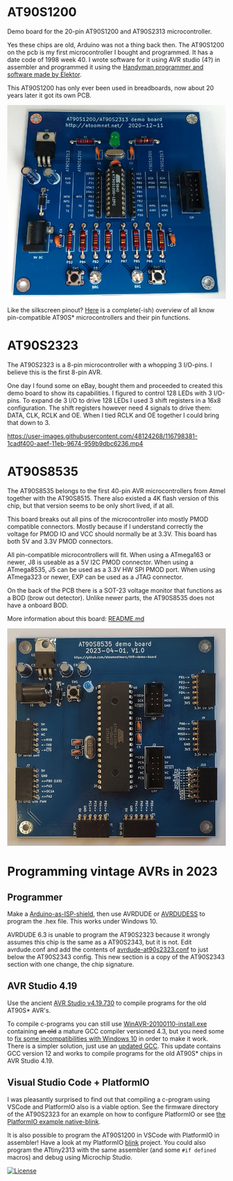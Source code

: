 # AT90S1200

Demo board for the 20-pin AT90S1200 and AT90S2313 microcontroller.

Yes these chips are old, Arduino was not a thing back then. The AT90S1200 on the pcb is my first microcontroller I bought and programmed. It has a date code of 1998 week 40. I wrote software for it using AVR studio (4?) in assembler and programmed it using the [Handyman programmer and software made by Elektor](https://www.elektormagazine.com/magazine/elektor-199712/33974).

This AT90S1200 has only ever been used in breadboards, now about 20 years later it got its own PCB.

![](at90s1200/Kicad/at90s1200-pcb.jpg)

Like the silkscreen pinout? [Here](AVR%20overview.md) is a complete(-ish) overview of all know pin-compatible AT90S* microcontrollers and their pin functions.

# AT90S2323

The AT90S2323 is a 8-pin microcontroller with a whopping 3 I/O-pins. I believe this is the first 8-pin AVR.

One day I found some on eBay, bought them and proceeded to created this demo board to show its capabilities. I figured to control 128 LEDs with 3 I/O-pins. To expand de 3 I/O to drive 128 LEDs I used 3 shift registers in a 16x8 configuration. The shift registers however need 4 signals to drive them: DATA, CLK, RCLK and OE. When I tied RCLK and OE together I could bring that down to 3.

https://user-images.githubusercontent.com/48124268/116798381-1cadf400-aaef-11eb-9674-959b9dbc6236.mp4

# AT90S8535

The AT90S8535 belongs to the first 40-pin AVR microcontrollers from Atmel together with the AT90S8515. There also existed a 4K flash version of this chip, but that version seems to be only short lived, if at all.

This board breaks out all pins of the microcontroller into mostly PMOD compatible connectors. Mostly because if I understand correctly the voltage for PMOD IO and VCC should normally be at 3.3V. This board has both 5V and 3.3V PMOD connectors.

All pin-compatible microcontrollers will fit. When using a ATmega163 or newer, J8 is useable as a 5V I2C PMOD connector. When using a ATmega8535, J5 can be used as a 3.3V HW SPI PMOD port. When using ATmega323 or newer, EXP can be used as a JTAG connector.

On the back of the PCB there is a SOT-23 voltage monitor that functions as a BOD (brow out detector). Unlike newer parts, the AT90S8535 does not have a onboard BOD.

More information about this board: [README.md](at90s8535/README.md)

![](at90s8535/Kicad/at90s8535.jpg)

# Programming vintage AVRs in 2023

## Programmer

Make a [Arduino-as-ISP-shield](https://github.com/atoomnetmarc/Arduino-as-ISP-shield), then use AVRDUDE or [AVRDUDESS](https://blog.zakkemble.net/avrdudess-a-gui-for-avrdude/) to program the .hex file. This works under Windows 10.

AVRDUDE 6.3 is unable to program the AT90S2323 because it wrongly assumes this chip is the same as a AT90S2343, but it is not. Edit avrdude.conf and add the contents of [avrdude-at90s2323.conf](avrdude-at90s2323.conf) to just below the AT90S2343 config. This new section is a copy of the AT90S2343 section with one change, the chip signature.

## AVR Studio 4.19

Use the ancient [AVR Studio v4.19.730](https://www.microchip.com/mplab/avr-support/avr-and-sam-downloads-archive) to compile programs for the old AT90S* AVR's.

To compile c-programs you can still use [WinAVR-20100110-install.exe](https://sourceforge.net/projects/winavr/files/WinAVR/20100110/) containing ~~an old~~ a mature GCC compiler versioned 4.3, but you need some to [fix some incompatibilities with Windows 10](https://www.avrfreaks.net/s/topic/a5C3l000000USrIEAW/t124726) in order to make it work.\
There is a simpler solution, just use an [updated GCC](https://blog.zakkemble.net/avr-gcc-builds/). This update contains GCC version 12 and works to compile programs for the old AT90S* chips in AVR Studio 4.19.

## Visual Studio Code + PlatformIO

I was pleasantly surprised to find out that compiling a c-program using VSCode and PlatformIO also is a viable option. See the firmware directory of the AT90S2323 for an example on how to configure PlatformIO or see [the PlatformIO example native-blink](https://github.com/platformio/platform-atmelavr/tree/develop/examples/native-blink).

It is also possible to program the AT90S1200 in VSCode with PlatformIO in assembler! Have a look at my PlatformIO [blink](at90s1200/Firmware/blink/) project. You could also program the ATtiny2313 with the same assembler (and some `#if defined` macros) and debug using Microchip Studio.

[![License](https://img.shields.io/badge/License-Apache%202.0-blue.svg)](https://opensource.org/licenses/Apache-2.0)

